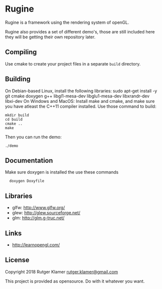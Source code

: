 Rugine
====

Rugine is a framework using the rendering system of openGL.

Rugine also provides a set of different demo's,
those are still included here they will be getting their own repository later.

Compiling
---------

Use cmake to create your project files in a separate `build` directory.

Building
-----

On Debian-based Linux, install the following libraries:
	sudo apt-get install -y git cmake doxygen g++ libgl1-mesa-dev libglu1-mesa-dev libxrandr-dev libxi-dev
On Windows and MacOS:
	Install make and cmake, and make sure you have atleast the C++11 compiler installed.
Use those command to build:

	mkdir build
	cd build
	cmake ..
	make

Then you can run the demo:

	./demo


  Documentation
  -----
   Make sure doxygen is installed
   the use these commands

      doxygen Doxyfile

Libraries
---------

- glfw: <http://www.glfw.org/>
- glew: <http://glew.sourceforge.net/>
- glm: <http://glm.g-truc.net/>

Links
-----

- <http://learnopengl.com/>

License
-------

Copyright 2018 Rutger Klamer <rutger.klamer@gmail.com>

This project is provided as opensource. Do with it whatever you want.
